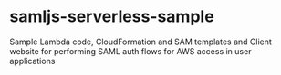 # samljs-serverless-sample
Sample Lambda code, CloudFormation and SAM templates and Client website for performing SAML auth flows for AWS access in user applications
